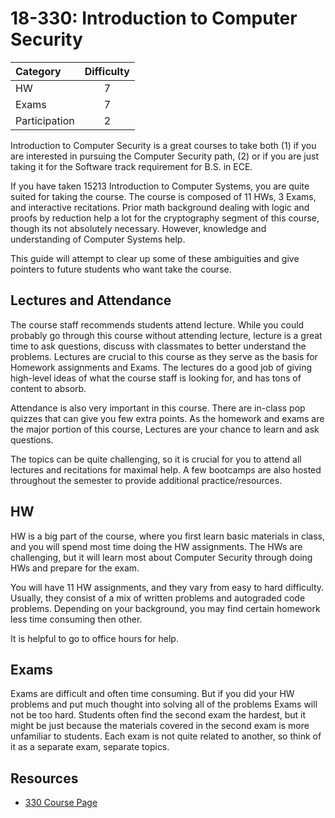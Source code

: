# 18-330: Introduction to Computer Security

| Category | Difficulty |
|:--       | :-:        |
| HW       | 7          |
| Exams    | 7          |
| Participation | 2     |


Introduction to Computer Security is a great courses to take both (1) if you are interested in pursuing the Computer Security path, (2) or if you are just taking it for the Software track requirement for B.S. in ECE. 

If you have taken 15213 Introduction to Computer Systems, you are quite suited for taking the course. The course is composed of 11 HWs, 3 Exams, and interactive recitations. Prior math background dealing with logic and proofs by reduction help a lot for the cryptography segment of this course, though its not absolutely necessary. However, knowledge and understanding of Computer Systems help.

This guide will attempt to clear up some of these ambiguities and give
pointers to future students who want take the course.

## Lectures and Attendance

The course staff recommends students attend lecture. While you could probably
go through this course without attending lecture, lecture is a great time to ask questions, discuss with classmates to better understand the problems. Lectures are crucial to this course as they serve as the basis for Homework assignments and Exams. The lectures do a good job of giving high-level ideas of what the course staff is looking for, and has tons of content to absorb.

Attendance is also very important in this course. There are in-class pop quizzes that can give you few extra points. As the homework and exams are the major portion of this course, Lectures are your chance to learn and ask questions.

The topics can be quite challenging, so it is crucial for you to attend all lectures and recitations for maximal help. A few bootcamps are also hosted throughout the semester to provide additional practice/resources.

## HW

HW is a big part of the course, where you first learn basic materials in class, and you will spend most time doing the HW assignments. The HWs are challenging, but it will learn most about Computer Security through doing HWs and prepare for the exam. 

You will have 11 HW assignments, and they vary from easy to hard difficulty. Usually, they consist of a mix of written problems and autograded code problems. Depending on your background, you may find certain homework less time consuming then other.

It is helpful to go to office hours for help. 

## Exams

Exams are difficult and often time consuming. But if you did your HW problems and put much thought into solving all of the problems Exams will not be too hard. Students often find the second exam the hardest, but it might be just because the materials covered in the second exam is more unfamiliar to students. Each exam is not quite related to another, so think of it as a separate exam, separate topics.

## Resources

- [330 Course Page](https://www.andrew.cmu.edu/course/18-330/)
